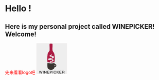 # Hello ! 
##  Here is my personal project called **WINEPICKER**! Welcome!

<font color=#ff0000>先来看看logo吧</font>
<img src="https://github.com/bjtuwanghui/mywinepicker/raw/master/images_introduction/logo.png?raw=true" width="20%" height="20%">

